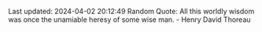 Last updated: 2024-04-02 20:12:49
Random Quote: All this worldly wisdom was once the unamiable heresy of some wise man. - Henry David Thoreau